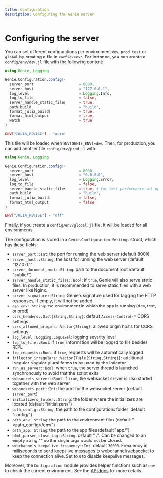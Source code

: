 ```yaml
---
title: Configuration
description: Configuring the Genie server
---
```


# Configuring the server

You can set different configurations per environment `dev`, `prod`, `test` or `global` by creating a file in `config/env/`. For instance, you can create a `config/env/dev.jl` file with the following content:

```julia
using Genie, Logging

Genie.Configuration.config!(
  server_port                     = 8000,
  server_host                     = "127.0.0.1",
  log_level                       = Logging.Info,
  log_to_file                     = false,
  server_handle_static_files      = true,
  path_build                      = "build",
  format_julia_builds             = true,
  format_html_output              = true,
  watch                           = true
)

ENV["JULIA_REVISE"] = "auto"
```
This file will be loaded when `ENV[GENIE_ENV]=dev`. Then, for production, you can add another file `config/env/prod.jl` with:

```julia
using Genie, Logging

Genie.Configuration.config!(
  server_port                     = 8000,
  server_host                     = "0.0.0.0",
  log_level                       = Logging.Error,
  log_to_file                     = false,
  server_handle_static_files      = true, # for best performance set up Nginx or Apache web proxies and set this to false
  path_build                      = "build",
  format_julia_builds             = false,
  format_html_output              = false
)

ENV["JULIA_REVISE"] = "off"
```

Finally, if you create a `config/env/global.jl` file, it will be loaded for all environments.

The configuration is stored in a `Genie.Configuration.Settings` struct, which has these fields:

- `server_port::Int`: the port for running the web server (default 8000)
- `server_host::String`: the host for running the web server (default "127.0.0.1")
- `server_document_root::String`: path to the document root (default "public/")
- `server_handle_static_files::Bool`: if `true`, Genie will also serve static files. In production, it is recommended to serve static files with a web server like Nginx.
- `server_signature::String`: Genie's signature used for tagging the HTTP responses. If empty, it will not be added.
- `app_env::String`: the environment in which the app is running (dev, test, or prod)
- `cors_headers::Dict{String,String}`: default `Access-Control-*` CORS settings
- `cors_allowed_origins::Vector{String}`: allowed origin hosts for CORS settings
- `log_level::Logging.LogLevel`: logging severity level
- `log_to_file::Bool`: if `true`, information will be logged to file besides REPL
- `log_requests::Bool`: if `true`, requests will be automatically logged
- `inflector_irregulars::Vector{Tuple{String,String}}`: additional irregular singular-plural forms to be used by the Inflector
- `run_as_server::Bool`: when `true`, the server thread is launched synchronously to avoid that the script exits
- `websockets_server::Bool`: if `true`, the websocket server is also started together with the web server
- `websockets_port::Int`: the port for the websocket server (default `server_port`)
- `initializers_folder::String`: the folder where the initializers are located (default "initializers/")
- `path_config::String`: the path to the configurations folder (default "config/")
- `path_env::String`: the path to the environment files (default "<path_config>/env/")
- `path_app::String`: the path to the app files (default "app/")
- `html_parser_close_tag::String`: default " /". Can be changed to an empty string "" so the single tags would not be closed.
- `webchannels_keepalive_frequency::Int`: default `30000`. Frequency in milliseconds to send keepalive messages to webchannel/websocket to keep the connection alive. Set to `0` to disable keepalive messages.

Moreover, the `Configuration` module provides helper functions such as `env` to check the current environment. See the [API docs](https://learn.genieframework.com/docs/api/server/configuration) for more details.

